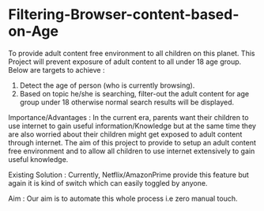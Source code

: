 # Filtering-Browser-content-based-on-Age
To provide adult content free environment to all children on this planet.
This Project will prevent exposure of adult content to all under 18 age group. Below are targets to achieve : 
1) Detect the age of person (who is currently browsing). 
2) Based on topic he/she is searching, filter-out the adult content for age group under 18 otherwise normal search results will be displayed. 

Importance/Advantages : In the current era, parents want their children to use internet to gain useful information/Knowledge but at the same time they are also worried about their children might get exposed to adult content through internet. The aim of this project to provide to setup an adult content free environment and to allow all children to use internet extensively to gain useful knowledge. 

Existing Solution : Currently, Netflix/AmazonPrime provide this feature but again it is kind of switch which can easily toggled by anyone. 

Aim : Our aim is to automate this whole process i.e zero manual touch.
